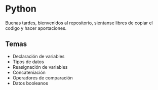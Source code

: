 # Python

Buenas tardes, bienvenidos al repositorio, sientanse libres de copiar el codigo y hacer aportaciones.

## Temas
+ Declaración de variables
+ Tipos de datos
+ Reasignación de variables
+ Concateniación
+ Operadores de comparación
+ Datos booleanos
